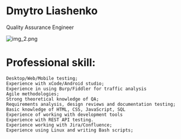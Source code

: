 # Dmytro Liashenko
Quality Assurance Engineer 

![img_2.png](img_2.png)



# Professional skill:

	Desktop/Web/Mobile testing;
	Experience with xCodе/Androіd studіo;
	Experience in using Burp/Fiddler for traffic analysis
	Agile methodologies;
	Strong theoretical knowledge of QA;
	Requirements analysis, design reviews and documentation testing;
	Basic knowledge of HTML, CSS, JavaScript, SQL
	Experience of working with development tools
	Experience with REST API testing.
	Experience working with Jira/Confluence;
	Experience using Linux and writing Bash scripts;


 